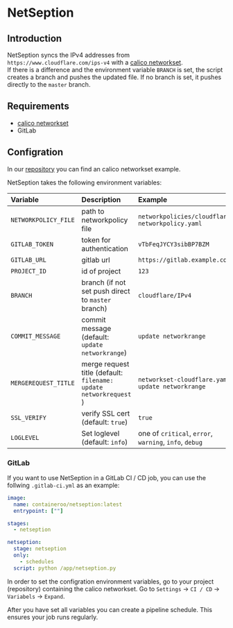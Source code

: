 # NetSeption

## Introduction

NetSeption syncs the IPv4 addresses from `https://www.cloudflare.com/ips-v4` with a [calico networkset](https://docs.projectcalico.org/reference/resources/networkset).  
If there is a difference and the environment variable `BRANCH` is set, the script creates a branch and pushes the updated file. If no branch is set, it pushes directly to the `master` branch.

## Requirements

- [calico networkset](https://docs.projectcalico.org/reference/resources/networkset)
- GitLab

## Configration

In our [repository](https://github.com/containeroo/kubernetes-networkpolicies-examples/blob/master/traefik/networkset-cloudflare.yaml) you can find an calico networkset example.

NetSeption takes the following environment variables:

| Variable             | Description                                                       | Example                                                |
| :------------------- | :---------------------------------------------------------------- | :----------------------------------------------------- |
| `NETWORKPOLICY_FILE` | path to networkpolicy file                                        | `networkpolicies/cloudflare-networkpolicy.yaml`        |
| `GITLAB_TOKEN`       | token for authentication                                          | `vTbFeqJYCY3sibBP7BZM`                                 |
| `GITLAB_URL`         | gitlab url                                                        | `https://gitlab.example.com`                           |
| `PROJECT_ID`         | id of project                                                     | `123`                                                  |
| `BRANCH`             | branch (if not set push direct to `master` branch)                | `cloudflare/IPv4`                                      |
| `COMMIT_MESSAGE`     | commit message (default: `update networkrange`)                   | `update networkrange`                                  |
| `MERGEREQUEST_TITLE` | merge request title (default: `filename: update networkrequest `) | `networkset-cloudflare.yaml: update networkrange`      |
| `SSL_VERIFY`         | verify SSL cert (default: `true`)                                 | `true`                                                 |
| `LOGLEVEL`           | Set loglevel (default: `info`)                                    | one of `critical`, `error`, `warning`, `info`, `debug` |

### GitLab

If you want to use NetSeption in a GitLab CI / CD job, you can use the follwing `.gitlab-ci.yml` as an example:

```yaml
image: 
  name: containeroo/netseption:latest
  entrypoint: [""]

stages:
  - netseption

netseption:
  stage: netseption
  only:
    - schedules
  script: python /app/netseption.py
```

In order to set the configration environment variables, go to your project (repository) containing the calico networkset. 
Go to `Settings` -> `CI / CD` -> `Variabels` -> `Expand`.

After you have set all variables you can create a pipeline schedule. This ensures your job runs regularly.
